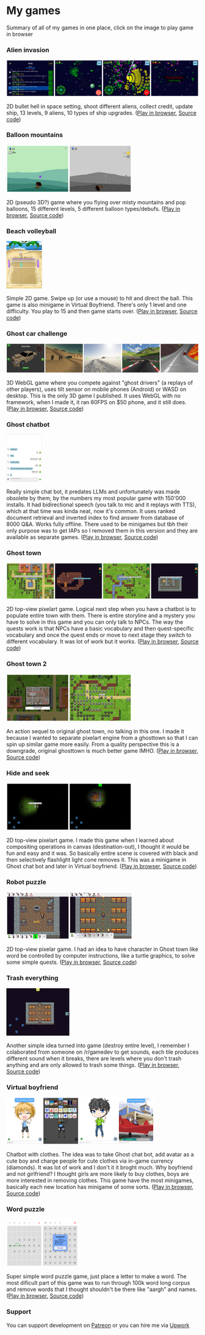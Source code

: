 # My games

Summary of all of my games in one place, click on the image to play game in browser

### Alien invasion ###
[<img src="image/alien_invasion.png">](https://dvhx.github.io/game-alien-invasion/)

2D bullet hell in space setting, shoot different aliens, collect credit, update ship, 13 levels, 9 aliens, 10 types of ship upgrades. 
([Play in browser](https://dvhx.github.io/game-alien-invasion/), [Source code](https://github.com/dvhx/game-alien-invasion))

### Balloon mountains ###
[<img src="image/balloon_mountains.png">](https://dvhx.github.io/game-balloon-mountains/)

2D (pseudo 3D?) game where you flying over misty mountains and pop balloons, 15 different levels, 5 different balloon types/debufs. 
([Play in browser](https://dvhx.github.io/game-balloon-mountains), [Source code](https://github.com/dvhx/game-balloon-mountains))

### Beach volleyball ###
[<img src="image/beach_volleyball.png">](https://dvhx.github.io/game-beach-volleyball)

Simple 2D game. Swipe up (or use a mouse) to hit and direct the ball. This game is also minigame in Virtual Boyfriend. There's only 1 level and one difficulty. You play to 15 and then game starts over. 
([Play in browser](https://dvhx.github.io/game-beach-volleyball), [Source code](https://github.com/dvhx/game-beach-volleyball))

### Ghost car challenge ###
[<img src="image/ghost_car_challenge.png">](https://dvhx.github.io/game-ghost-car-challenge)

3D WebGL game where you compete against "ghost drivers" (a replays of other players), uses tilt sensor on mobile phones (Android) or WASD on desktop. This is the only 3D game I published. It uses WebGL with no framework, when I made it, it ran 60FPS on $50 phone, and it still does.
([Play in browser](https://dvhx.github.io/game-ghost-car-challenge), [Source code](https://github.com/dvhx/game-ghost-car-challenge))

### Ghost chatbot ###
[<img src="image/ghost_chat_bot.png">](https://dvhx.github.io/game-ghost-chatbot)

Really simple chat bot, it predates LLMs and unfortunately was made obsolete by them, by the numbers my most popular game with 150'000 installs. It had bidirectional speech (you talk to mic and it replays with TTS), which at that time was kinda neat, now it's common. It uses ranked document retrieval and inverted index to find answer from database of 8000 Q&A. Works fully offline. There used to be minigames but tbh their only purpose was to get IAPs so I removed them in this version and they are available as separate games.
([Play in browser](https://dvhx.github.io/game-ghost-chatbot), [Source code](https://github.com/dvhx/game-ghost-chat-bot))

### Ghost town ###
[<img src="image/ghosttown.png">](https://dvhx.github.io/game-ghost-town)

2D top-view pixelart game. Logical next step when you have a chatbot is to populate entire town with them. There is entire storyline and a mystery you have to solve in this game and you can only talk to NPCs. The way the quests work is that NPCs have a basic vocabulary and then quest-specific vocabulary and once the quest ends or move to next stage they switch to different vocabulary. It was lot of work but it works.
([Play in browser](https://dvhx.github.io/game-ghost-town), [Source code](https://github.com/dvhx/game-ghost-town))

### Ghost town 2 ###
[<img src="image/ghosttown2.png">](https://dvhx.github.io/game-ghost-town-2)

An action sequel to original ghost town, no talking in this one. I made it because I wanted to separate pixelart engine from a ghosttown so that I can spin up similar game more easily. From a quality perspective this is a downgrade, original ghosttown is much better game IMHO.
([Play in browser](https://dvhx.github.io/game-ghost-town-2), [Source code](https://github.com/dvhx/game-ghost-town2))

### Hide and seek ###
[<img src="image/hide_and_seek.png">](https://dvhx.github.io/game-hide-and-seek)

2D top-view pixelart game. I made this game when I learned about compositing operations in canvas (destination-out), I thought it would be fun and easy and it was. So basically entire scene is covered with black and then selectively flashlight light cone removes it. This was a minigame in Ghost chat bot and later in Virtual boyfriend.
([Play in browser](https://dvhx.github.io/game-hide-and-seek), [Source code](https://github.com/dvhx/game-hide-and-seek))

### Robot puzzle ###
[<img src="image/robot_puzzle.png">](https://dvhx.github.io/game-robot-puzzle)

2D top-view pixelar game. I had an idea to have character in Ghost town like word be controlled by computer instructions, like a turtle graphics, to solve some simple quests.
([Play in browser](https://dvhx.github.io/game-robot-puzzle), [Source code](https://github.com/dvhx/game-robot-puzzle))

### Trash everything ###
[<img src="image/trash_everything.png">](https://dvhx.github.io/game-trash-everything)

Another simple idea turned into game (destroy entire level), I remember I colaborated from someone on /r/gamedev to get sounds, each tile produces different sound when it breaks, there are levels where you don't trash anything and are only allowed to trash some things. 
([Play in browser](https://dvhx.github.io/game-trash-everything), [Source code](https://github.com/dvhx/game-trash-everything))

### Virtual boyfriend ###
[<img src="image/virtual_boyfriend.png">](https://dvhx.github.io/game-virtual-boyfriend)

Chatbot with clothes. The idea was to take Ghost chat bot, add avatar as a cute boy and charge people for cute clothes via in-game currency (diamonds). It was lot of work and I don't it it broght much. Why boyfriend and not girlfriend? I thought girls are more likely to buy clothes, boys are more interested in removing clothes. This game have the most minigames, basically each new location has minigame of some sorts.
([Play in browser](https://dvhx.github.io/game-virtual-boyfriend), [Source code](https://github.com/dvhx/game-virtual-boyfriend))

### Word puzzle ###
[<img src="image/word_puzzle.png">](https://dvhx.github.io/game-word-puzzle)

Super simple word puzzle game, just place a letter to make a word. The most dificult part of this game was to run through 100k word long corpus and remove words that I thought shouldn't be there like "aargh" and names.
([Play in browser](https://dvhx.github.io/game-word-puzzle), [Source code](https://github.com/dvhx/game-word-puzzle))

### Support

You can support development on [Patreon](https://www.patreon.com/DusanHalicky) or you can hire me via [Upwork](https://www.upwork.com/freelancers/~013b4c3d6e772fdb01)
